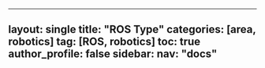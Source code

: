 <!-- filepath: /Users/jo/projects/gitblog/_posts/2025-06-25-ROS_type.md -->
---
layout: single
title: "ROS Type"
categories: [area, robotics]
tag: [ROS, robotics]
toc: true
author_profile: false
sidebar:
    nav: "docs"
---

